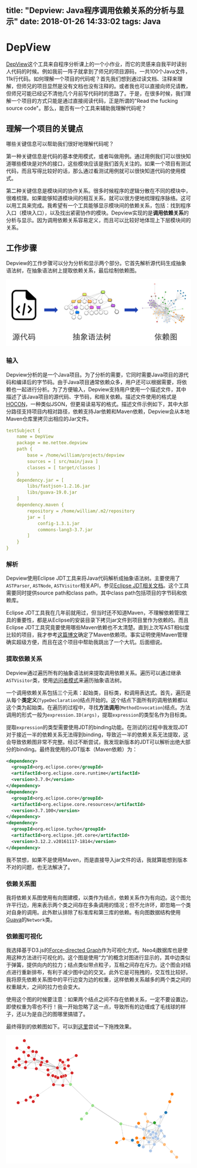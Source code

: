 title: "Depview: Java程序调用依赖关系的分析与显示"
date: 2018-01-26 14:33:02
tags: Java
---

# DepView

[DepView](https://github.com/nettee/DepView)这个工具来自程序分析课上的一个小作业，而它的灵感来自我平时读别人代码的时候。例如我前一阵子就拿到了师兄的项目源码，一共100个Java文件，11k行代码。如何理解一个项目的代码呢？首先我们想到通过读文档、注释来理解，但师兄的项目显然是没有文档也没有注释的。或者我也可以直接向师兄请教，但师兄可能已经记不清他几个月前写代码时的思路了。于是，在很多时候，我们理解一个项目的方式只能是通过直接阅读代码，正是所谓的"Read the fucking source code"。那么，能否有一个工具来辅助我理解代码呢？

## 理解一个项目的关键点

哪些关键信息可以帮助我们很好地理解代码呢？

第一种关键信息是代码的基本使用模式，或者叫做用例。通过用例我们可以很快知道哪些模块是对外的接口，这些模块应该是我们首先关注的。如果一个项目有测试代码，而且写得比较好的话，那么通过看测试用例就可以很快知道代码的使用模式。

第二种关键信息是模块间的协作关系。很多时候程序的逻辑分散在不同的模块中，很难梳理。如果能够知道模块间的相互关系，就可以很方便地梳理程序脉络。这可以用工具来完成。我希望有一个工具能够显示模块间的依赖关系，包括：找到程序入口（模块入口），以及找出紧密协作的模块。Depview实现的是**调用依赖关系**的分析与显示。因为调用依赖关系容易定义，而且可以比较好地体现上下层模块间的关系。

## 工作步骤

Depview的工作步骤可以分为分析和显示两个部分。它首先解析源代码生成抽象语法树，在抽象语法树上提取依赖关系，最后绘制依赖图。

![Figure: overview](Depview-View-invocation-relationships-in-Java-projects/overview.png)

<!-- more -->

### 输入

Depview分析的是一个Java项目。为了分析的需要，它同时需要Java项目的源代码和编译后的字节码。由于Java项目通常依赖众多，用户还可以根据需要，将依赖也一起进行分析。为了方便输入，Depview支持用户使用一个描述文件，其中描述了该Java项目的源代码、字节码，和相关依赖。描述文件使用的格式是[HOCON](https://github.com/lightbend/config)，一种类似JSON，但更易读易写的格式。描述文件示例如下，其中大部分路径支持项目内相对路径，依赖支持Jar依赖和Maven依赖，Depview会从本地Maven仓库里拷贝出相应的Jar文件。

```yml
testSubject {
    name = DepView
    package = me.nettee.depview
    path {
        base = /home/william/projects/depview
        sources = [ src/main/java ]
        classes = [ target/classes ]
    }
    dependency.jar = [
        libs/fastjson-1.2.16.jar
        libs/guava-19.0.jar
    ]
    dependency.maven {
        repository = /home/william/.m2/repository
        jar = [
            config-1.3.1.jar
            commons-lang3-3.7.jar
        ]
    }
}
```

### 解析

Depview使用Eclipse JDT工具来将Java代码解析成抽象语法树。主要使用了`ASTParser`, `ASTNode`, `ASTVisitor`相关API，参见[Eclipse JDT相关文档](https://help.eclipse.org/neon/index.jsp?topic=/org.eclipse.jdt.doc.isv/reference/api/org/eclipse/jdt/core/dom/package-summary.html&resultof=%22ASTParser%22%20%22astpars%22)。这个工具需要同时提供source path和class path，其中class path包括项目的字节码和依赖库。

Eclipse JDT工具我在几年前就用过，但当时还不知道Maven，不理解依赖管理工具的重要性，都是从Eclipse的安装目录下拷贝jar文件到项目里作为依赖的。而且Eclipse JDT工具究竟要使用哪些Maven依赖也不太清楚。直到上次写AST相似度比较的项目，我才参考[这篇博文](http://www.shenyanchao.cn/blog/2013/06/19/use-eclipse-ast-to-parser-java/)确定了Maven依赖项。事实证明使用Maven管理确实超级方便，而且在这个项目中帮助我跳出了一个大坑。后面细说。

### 提取依赖关系

Depview通过遍历所有的抽象语法树来提取调用依赖关系。遍历可以通过继承`ASTVisitor`类，使用[访问者模式](https://en.wikipedia.org/wiki/Visitor_pattern)来遍历抽象语法树。

一个调用依赖关系包括三个元素：起始类，目标类，和调用表达式。首先，遍历是从每个**类定义**(`TypeDeclaration`)结点开始的。这个结点下面所有的调用依赖都以这个类为起始类。在遍历的过程中，寻找**方法调用**(`MethodInvocation`)结点。方法调用的形式一般为`expression.ID(args)`，提取`expression`的类型名作为目标类。

提取`expression`的类型需要使用JDT的binding功能。在测试的过程中我发现JDT对于接近一半的依赖关系无法得到binding，导致近一半的依赖关系无法提取，这会导致依赖图非常不完整。经过不断尝试，我发现新版本的JDT可以解析出绝大部分的binding。最终我使用的JDT版本（Maven依赖）为：

```XML
<dependency>
  <groupId>org.eclipse.core</groupId>
  <artifactId>org.eclipse.core.runtime</artifactId>
  <version>3.7.0</version>
</dependency>
<dependency>
  <groupId>org.eclipse.core</groupId>
  <artifactId>org.eclipse.core.resources</artifactId>
  <version>3.7.100</version>
</dependency>
<dependency>
  <groupId>org.eclipse.tycho</groupId>
  <artifactId>org.eclipse.jdt.core</artifactId>
  <version>3.12.2.v20161117-1814</version>
</dependency>
```

我不禁想，如果不是使用Maven，而是直接导入jar文件的话，我就算能想到版本不对的问题，也无法解决了。

### 依赖关系图

我将依赖关系图使用有向图建模，以类作为结点，依赖关系作为有向边。这个图允许平行边，用来表示两个类之间存在多条调用的情况；但不允许环，即忽略一个类对自身的调用。此外默认排除了标准库和第三库的依赖。有向图数据结构使用[Guava](https://github.com/google/guava/wiki/GraphsExplained)的`Network`类。

### 依赖图可视化

我选择基于D3.js的[Force-directed Graph](https://bl.ocks.org/mbostock/4062045)作为可视化方式。Neo4j数据库也是使用这种方法进行可视化的。这个图是使用“力”的概念对图进行显示的，其中边类似于弹簧，提供向内的拉力；结点类似带点粒子，互相之间存在斥力。这个图会对结点进行重新排布，有利于减少图中边的交叉。此外它是可拖拽的，交互性比较好。我将原先依赖关系图中的平行边变为边的权重，这样依赖关系越多的两个类之间的权重越大，之间的拉力也会变大。

使用这个图的时候要注意：如果两个结点之间不存在依赖关系，一定不要设置边，即使权重为零也不行！我一开始忽略了这一点，导致所有的边缠成了毛线球的样子，还以为是自己的图哪里搞错了。

最终得到的依赖图如下。可以到[这里](/depview/)尝试一下拖拽效果。

![Figure: depencendy graph](Depview-View-invocation-relationships-in-Java-projects/depgraph.png)
